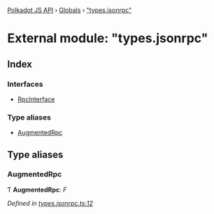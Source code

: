 [Polkadot JS API](../README.md) › [Globals](../globals.md) › ["types.jsonrpc"](_types_jsonrpc_.md)

# External module: "types.jsonrpc"

## Index

### Interfaces

* [RpcInterface](../interfaces/_types_jsonrpc_.rpcinterface.md)

### Type aliases

* [AugmentedRpc](_types_jsonrpc_.md#augmentedrpc)

## Type aliases

###  AugmentedRpc

Ƭ **AugmentedRpc**: *F*

*Defined in [types.jsonrpc.ts:12](https://github.com/polkadot-js/api/blob/f942510309/packages/rpc-core/src/types.jsonrpc.ts#L12)*
